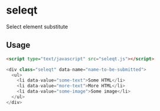 # seleqt
Select element substitute

## Usage

```html
<script type="text/javascript" src="seleqt.js"></script>
```

```js
<div class="seleqt" data-name="name-to-be-submitted">
  <ul>
    <li data-value="some-text">Some HTML</li>
    <li data-value="more-text">More HTML</li>
    <li data-value="some-image">Some image</li>
  </ul>
</div>
```
